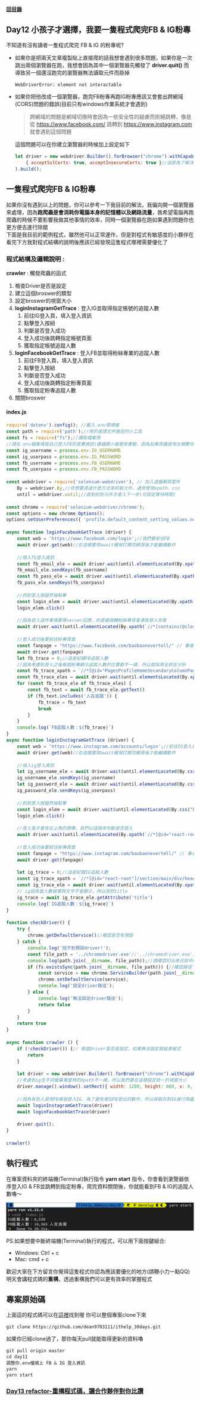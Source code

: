 #### [回目錄](../README.md)
## Day12 小孩子才選擇，我要一隻程式爬完FB & IG粉專

不知道有沒有讀者一隻程式爬完 FB & IG 的粉專呢?  
* 如果你是把兩天文章複製貼上直接爬的話我想會遇到很多問題，如果你是一次跳出兩個瀏覽器在跑，我想會因為其中一個瀏覽器先觸發了 **driver.quit()** 而導致另一個還沒跑完的瀏覽器無法讀取元件而掛掉  
    ```
    WebDriverError: element not interactable
    ```
* 如果你把他改成一個瀏覽器，跑完FB粉專再跑IG粉專應該又會套出跨網域(CORS)問題的錯誤(目前只有windows作業系統才會遇到)  
    >跨網域的問題是網域切換時會因為一些安全性的疑慮而拒絕跳轉，像是從 https://www.facebook.com/ 跳轉到 https://www.instagram.com 就會遇到這個問題  

    這個問題可以在你建立瀏覽器的時候加上設定如下
    ```js
    let driver = new webdriver.Builder().forBrowser("chrome").withCapabilities(options,
        { acceptSslCerts: true, acceptInsecureCerts: true }//這是為了解決跨網域問題
    ).build();
    ```

一隻程式爬完FB & IG粉專
----
如果你沒有遇到以上的問題，你可以參考一下我目前的解法，我偏向開一個瀏覽器來處理，因為**跑爬蟲是會消耗你電腦本身的記憶體以及網路流量**，我希望電腦再跑爬蟲的時候不要影響我做其他事情的效率，同時一個瀏覽器在跑如果遇到問題你也更方便去進行除錯  
下面是我目前的範例程式，雖然他可以正常運作，但是對程式有敏感度的小夥伴在看完下方我對程式結構的說明後應該已經發現這隻程式哪裡需要優化了  

### 程式結構及邏輯說明 :   
**crawler** : 觸發爬蟲的函式
1. 檢查Driver是否是設定
2. 建立這個broswer的類型
3. 設定broswer的視窗大小
4. **loginInstagramGetTrace** : 登入IG並取得指定帳號的追蹤人數
    1. 前往IG登入頁，填入登入資訊
    2. 點擊登入按紐
    3. 判斷是否登入成功
    4. 登入成功後跳轉指定帳號頁面
    5. 獲取指定帳號追蹤人數
5. **loginFacebookGetTrace** : 登入FB並取得粉絲專業的追蹤人數
    1. 前往FB登入頁，填入登入資訊
    2. 點擊登入按紐
    3. 判斷是否登入成功
    4. 登入成功後跳轉指定粉專頁面
    5. 獲取指定粉專追蹤人數
6. 關閉broswer

#### index.js
```js
require('dotenv').config(); //載入.env環境檔
const path = require('path');//用於處理文件路徑的小工具
const fs = require("fs");//讀取檔案用
//請在.env檔案填寫自己登入FB的真實資訊(建議開小帳號來實驗，因為如果爬蟲使用太頻繁你的帳號會受到官方制裁)
const ig_username = process.env.IG_USERNAME
const ig_userpass = process.env.IG_PASSWORD
const fb_username = process.env.FB_USERNAME
const fb_userpass = process.env.FB_PASSWORD

const webdriver = require('selenium-webdriver'), // 加入虛擬網頁套件
    By = webdriver.By,//你想要透過什麼方式來抓取元件，通常使用xpath、css
    until = webdriver.until;//直到抓到元件才進入下一步(可設定等待時間)

const chrome = require('selenium-webdriver/chrome');
const options = new chrome.Options();
options.setUserPreferences({ 'profile.default_content_setting_values.notifications': 1 });//因為FB會有notifications干擾到爬蟲，所以要先把它關閉

async function loginFacebookGetTrace (driver) {
    const web = 'https://www.facebook.com/login';//我們要前往FB
    await driver.get(web)//在這裡要用await確保打開完網頁後才能繼續動作

    //填入fb登入資訊
    const fb_email_ele = await driver.wait(until.elementLocated(By.xpath(`//*[@id="email"]`)));
    fb_email_ele.sendKeys(fb_username)
    const fb_pass_ele = await driver.wait(until.elementLocated(By.xpath(`//*[@id="pass"]`)));
    fb_pass_ele.sendKeys(fb_userpass)

    //抓到登入按鈕然後點擊
    const login_elem = await driver.wait(until.elementLocated(By.xpath(`//*[@id="loginbutton"]`)))
    login_elem.click()

    //因為登入這件事情要等server回應，你直接跳轉粉絲專頁會導致登入失敗
    await driver.wait(until.elementLocated(By.xpath(`//*[contains(@class,"_1vp5")]`)))//登入後才會有右上角的名字，我們以這個來判斷是否登入

    //登入成功後要前往粉專頁面
    const fanpage = "https://www.facebook.com/baobaonevertell/" // 筆者是寶寶不說的狂熱愛好者
    await driver.get(fanpage)
    let fb_trace = 0;//這是紀錄FB追蹤人數
    //因為考慮到登入之後每個粉專顯示追蹤人數的位置都不一樣，所以就採用全抓在分析
    const fb_trace_xpath = `//*[@id="PagesProfileHomeSecondaryColumnPagelet"]//*[contains(@class,"_4bl9")]`
    const fb_trace_eles = await driver.wait(until.elementsLocated(By.xpath(fb_trace_xpath)), 5000)//我們採取5秒內如果抓不到該元件就跳出的條件
    for (const fb_trace_ele of fb_trace_eles) {
        const fb_text = await fb_trace_ele.getText()
        if (fb_text.includes('人在追蹤')) {
            fb_trace = fb_text
            break
        }
    }
    console.log(`FB追蹤人數：${fb_trace}`)
}
async function loginInstagramGetTrace (driver) {
    const web = 'https://www.instagram.com/accounts/login';//前往IG登入頁面
    await driver.get(web)//在這裡要用await確保打開完網頁後才能繼續動作

    //填入ig登入資訊
    let ig_username_ele = await driver.wait(until.elementLocated(By.css("input[name='username']")));
    ig_username_ele.sendKeys(ig_username)
    let ig_password_ele = await driver.wait(until.elementLocated(By.css("input[name='password']")));
    ig_password_ele.sendKeys(ig_userpass)

    //抓到登入按鈕然後點擊
    const login_elem = await driver.wait(until.elementLocated(By.css("button[type='submit']")))
    login_elem.click()

    //登入後才會有右上角的頭像，我們以這個來判斷是否登入
    await driver.wait(until.elementLocated(By.xpath(`//*[@id="react-root"]//*[contains(@class,"_47KiJ")]`)))

    //登入成功後要前往粉專頁面
    const fanpage = "https://www.instagram.com/baobaonevertell/" // 筆者是寶寶不說的狂熱愛好者
    await driver.get(fanpage)

    let ig_trace = 0;//這是紀錄IG追蹤人數
    const ig_trace_xpath = `//*[@id="react-root"]/section/main/div/header/section/ul/li[2]/a/span`
    const ig_trace_ele = await driver.wait(until.elementLocated(By.xpath(ig_trace_xpath)), 5000)//我們採取5秒內如果抓不到該元件就跳出的條件    
    // ig因為當人數破萬時文字不會顯示，所以改抓title
    ig_trace = await ig_trace_ele.getAttribute('title')
    console.log(`IG追蹤人數：${ig_trace}`)
}

function checkDriver() {
    try {
        chrome.getDefaultService()//確認是否有預設
    } catch {
        console.log('找不到預設driver!');
        const file_path = '../chromedriver.exe'//'../chromedriver.exe'是我的路徑
        console.log(path.join(__dirname, file_path));//請確認印出來日誌中的位置是否與你路徑相同
        if (fs.existsSync(path.join(__dirname, file_path))) {//確認路徑下chromedriver.exe是否存在            
            const service = new chrome.ServiceBuilder(path.join(__dirname, file_path)).build();//設定driver路徑
            chrome.setDefaultService(service);
            console.log('設定driver路徑');
        } else {
            console.log('無法設定driver路徑');
            return false
        }
    }
    return true
}

async function crawler () {
    if (!checkDriver()) {// 檢查Driver是否是設定，如果無法設定就結束程式
        return
    }

    let driver = new webdriver.Builder().forBrowser("chrome").withCapabilities(options).build();// 建立這個broswer的類型
    //考慮到ig在不同螢幕寬度時的Xpath不一樣，所以我們要在這裡設定統一的視窗大小
    driver.manage().window().setRect({ width: 1280, height: 800, x: 0, y: 0 });

    //因為有些人是用FB帳號登入IG，為了避免增加FB登出的動作，所以採取先對IG進行爬蟲
    await loginInstagramGetTrace(driver)
    await loginFacebookGetTrace(driver)

    driver.quit();
}

crawler()
```
執行程式
----
在專案資料夾的終端機(Terminal)執行指令 **yarn start** 指令，你會看到瀏覽器依序登入IG & FB並跳轉到指定粉專，爬完資料關閉後，你就能看到FB & IG的追蹤人數嚕～  

![image](./article_img/terminal.png)  

PS.如果想要中斷終端機(Terminal)執行的程式，可以用下面按鍵組合:
* Windows: Ctrl + c
* Mac: cmd + c

歡迎大家在下方留言你覺得這隻程式你認為應該要優化的地方(請鞭小力一點QQ)  
明天會講程式碼的**重構**，透過重構我們可以更有效率的掌握程式

專案原始碼
----
上面這的程式碼可以在[這裡](https://github.com/dean9703111/ithelp_30days/day11)找到喔
你可以整個專案clone下來  
```
git clone https://github.com/dean9703111/ithelp_30days.git
```
如果你已經clone過了，那你每天pull就能取得更新的資料嚕  
```
git pull origin master
cd day11
調整你.env檔填上 FB & IG 登入資訊
yarn
yarn start
```
### [Day13 refactor-重構程式碼，讓合作夥伴對你比讚](/day13/README.md)